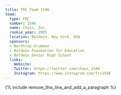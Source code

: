 ```yaml
---
title: FRC Team 1546
team:
  type: FRC
  number: 1546
  name: Chaos, Inc.
  rookie_year: 2005
  location: Baldwin, New York, USA
  sponsors:
  - Northrop-Grumman
  - Baldwin Foundation for Education
  - Baldwin Senior High School
  links:
    Website:
    Twitter: https://twitter.com/chaos_1546
    Instagram: https://www.instagram.com/frc1546
---
```


{% include remove_this_line_and_add_a_paragraph %}